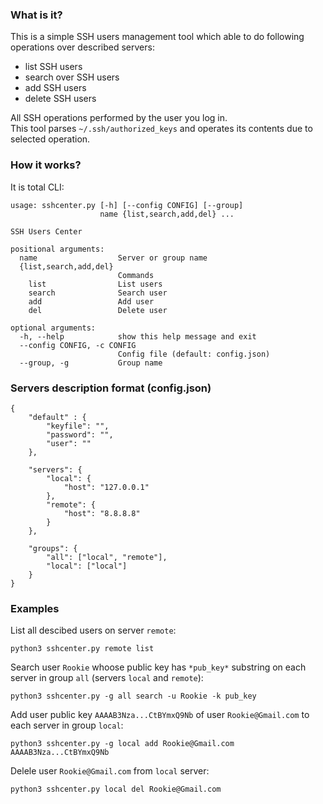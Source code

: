 ### What is it?

This is a simple SSH users management tool which able to do following operations over described servers:

* list SSH users
* search over SSH users
* add SSH users
* delete SSH users

All SSH operations performed by the user you log in.  
This tool parses `~/.ssh/authorized_keys` and operates its contents due to selected operation.

### How it works?

It is total CLI:

```
usage: sshcenter.py [-h] [--config CONFIG] [--group]
                    name {list,search,add,del} ...

SSH Users Center

positional arguments:
  name                  Server or group name
  {list,search,add,del}
                        Commands
    list                List users
    search              Search user
    add                 Add user
    del                 Delete user

optional arguments:
  -h, --help            show this help message and exit
  --config CONFIG, -c CONFIG
                        Config file (default: config.json)
  --group, -g           Group name

```

### Servers description format (config.json)

```
{
	"default" : {
		"keyfile": "",
		"password": "",
		"user": ""
	},

	"servers": {
		"local": {
			"host": "127.0.0.1"
		},
		"remote": {
			"host": "8.8.8.8"
		}
	},

	"groups": {
		"all": ["local", "remote"],
		"local": ["local"]
	}
}
```

### Examples

List all descibed users on server `remote`:

```
python3 sshcenter.py remote list
```

Search user `Rookie` whoose public key has `*pub_key*` substring on each server in group `all` (servers `local` and `remote`):

```
python3 sshcenter.py -g all search -u Rookie -k pub_key
```

Add user public key `AAAAB3Nza...CtBYmxQ9Nb` of user `Rookie@Gmail.com` to each server in group `local`:

```
python3 sshcenter.py -g local add Rookie@Gmail.com AAAAB3Nza...CtBYmxQ9Nb
```

Delele user `Rookie@Gmail.com` from `local` server:

```
python3 sshcenter.py local del Rookie@Gmail.com
```